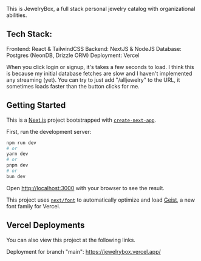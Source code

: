 This is JewelryBox, a full stack personal jewelry catalog with organizational abilities.

## Tech Stack:

Frontend: React & TailwindCSS
Backend: NextJS & NodeJS
Database: Postgres (NeonDB, Drizzle ORM)
Deployment: Vercel

When you click login or signup, it's takes a few seconds to load.
I think this is because my initial database fetches are slow and I haven't implemented any streaming (yet).
You can try to just add "/alljewelry" to the URL, it sometimes loads faster than the button clicks for me.

## Getting Started

This is a [Next.js](https://nextjs.org) project bootstrapped with [`create-next-app`](https://nextjs.org/docs/app/api-reference/cli/create-next-app).

First, run the development server:

```bash
npm run dev
# or
yarn dev
# or
pnpm dev
# or
bun dev
```

Open [http://localhost:3000](http://localhost:3000) with your browser to see the result.

This project uses [`next/font`](https://nextjs.org/docs/app/building-your-application/optimizing/fonts) to automatically optimize and load [Geist](https://vercel.com/font), a new font family for Vercel.

## Vercel Deployments

You can also view this project at the following links.

Deployment for branch "main":
https://jewelrybox.vercel.app/
